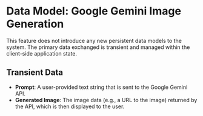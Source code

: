 # Data Model: Google Gemini Image Generation

This feature does not introduce any new persistent data models to the system. The primary data exchanged is transient and managed within the client-side application state.

## Transient Data

- **Prompt**: A user-provided text string that is sent to the Google Gemini API.
- **Generated Image**: The image data (e.g., a URL to the image) returned by the API, which is then displayed to the user.
